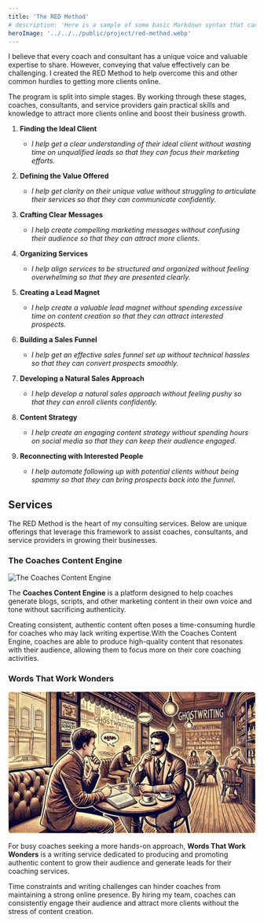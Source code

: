 ```yaml
---
title: 'The RED Method'
# description: 'Here is a sample of some basic Markdown syntax that can be used when writing Markdown content in Astro.'
heroImage: '../../../public/project/red-method.webp'
---
```


I believe that every coach and consultant has a unique voice and valuable expertise to share. However, conveying that value effectively can be challenging. I created the RED Method to help overcome this and other common hurdles to getting more clients online.

The program is split into simple stages. By working through these stages, coaches, consultants, and service providers gain practical skills and knowledge to attract more clients online and boost their business growth.

1. **Finding the Ideal Client**
   - *I help get a clear understanding of their ideal client without wasting time on unqualified leads so that they can focus their marketing efforts.*

2. **Defining the Value Offered**
   - *I help get clarity on their unique value without struggling to articulate their services so that they can communicate confidently.*

3. **Crafting Clear Messages**
   - *I help create compelling marketing messages without confusing their audience so that they can attract more clients.*

4. **Organizing Services**
   - *I help align services to be structured and organized without feeling overwhelming so that they are presented clearly.*

5. **Creating a Lead Magnet**
   - *I help create a valuable lead magnet without spending excessive time on content creation so that they can attract interested prospects.*

6. **Building a Sales Funnel**
   - *I help get an effective sales funnel set up without technical hassles so that they can convert prospects smoothly.*

7. **Developing a Natural Sales Approach**
   - *I help develop a natural sales approach without feeling pushy so that they can enroll clients confidently.*

8. **Content Strategy**
   - *I help create an engaging content strategy without spending hours on social media so that they can keep their audience engaged.*

9. **Reconnecting with Interested People**
   - *I help automate following up with potential clients without being spammy so that they can bring prospects back into the funnel.*

## Services

The RED Method is the heart of my consulting services. Below are unique offerings that leverage this framework to assist coaches, consultants, and service providers in growing their businesses.

### The Coaches Content Engine

![The Coaches Content Engine](/project/coaches-content-engine.webp)

The **Coaches Content Engine** is a platform designed to help coaches generate blogs, scripts, and other marketing content in their own voice and tone without sacrificing authenticity.

Creating consistent, authentic content often poses a time-consuming hurdle for coaches who may lack writing expertise.With the Coaches Content Engine, coaches are able to produce high-quality content that resonates with their audience, allowing them to focus more on their core coaching activities.

### Words That Work Wonders

![Ghostwriting Service](../../../public/project/words-that-work-wonders.webp)

For busy coaches seeking a more hands-on approach, **Words That Work Wonders** is a writing service dedicated to producing and promoting authentic content to grow their audience and generate leads for their coaching services.

Time constraints and writing challenges can hinder coaches from maintaining a strong online presence. By hiring my team, coaches can consistently engage their audience and attract more clients without the stress of content creation.


